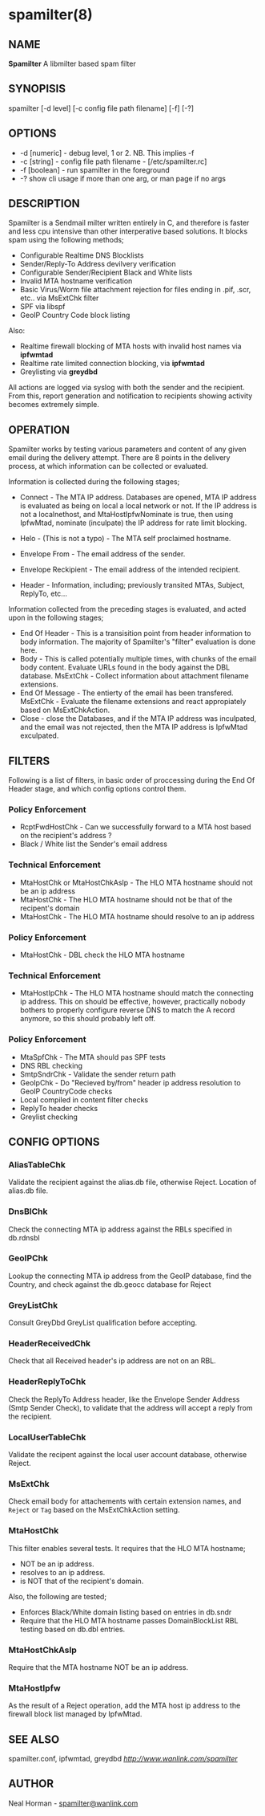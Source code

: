 spamilter(8)
===

## NAME
**Spamilter** A libmilter based spam filter

## SYNOPISIS
spamilter [-d level] [-c config file path filename] [-f] [-?]

## OPTIONS
- -d [numeric] - debug level, 1 or 2. NB. This implies -f
- -c [string] - config file path filename - [/etc/spamilter.rc]
- -f [boolean] - run spamilter in the foreground
- -? show cli usage if more than one arg, or man page if no args

## DESCRIPTION
Spamilter is a Sendmail milter written entirely in C, and therefore is faster and less cpu intensive than other interperative based solutions.
It blocks spam using the following methods;

- Configurable Realtime DNS Blocklists
- Sender/Reply-To Address devilvery verification
- Configurable Sender/Recipient Black and White lists
- Invalid MTA hostname verification
- Basic Virus/Worm file attachment rejection for files ending in .pif, .scr, etc.. via MsExtChk filter
- SPF via libspf
- GeoIP Country Code block listing

Also:
- Realtime firewall blocking of MTA hosts with invalid host names via **ipfwmtad**
- Realtime rate limited connection blocking, via **ipfwmtad**
- Greylisting via **greydbd**

All actions are logged via syslog with both the sender and the recipient.
From this, report generation and notification to recipients showing activity becomes extremely simple.

## OPERATION
Spamilter works by testing various parameters and content of any given email during the delivery attempt.
There are 8 points in the delivery process, at which information can be collected or evaluated.

Information is collected during the following stages;
- Connect - The MTA IP address. Databases are opened, MTA IP address is evaluated as being on local a local network or not. If the IP address is not a localnethost, and MtaHostIpfwNominate is true, then using IpfwMtad, nominate (inculpate) the IP address for rate limit blocking.

- Helo - (This is not a typo) - The MTA self proclaimed hostname.
- Envelope From - The email address of the sender.
- Envelope Reckipient - The email address of the intended recipient.
- Header - Information, including; previously transited MTAs, Subject, ReplyTo, etc...

Information collected from the preceding stages is evaluated, and acted upon in the following stages;
- End Of Header - This is a transisition point from header information to body information. The majority of Spamilter's "filter" evaluation is done here.
- Body - This is called potentially multiple times, with chunks of the email body content. Evaluate URLs found in the body against the DBL database. MsExtChk - Collect information about attachment filename extensions.
- End Of Message - The entierty of the email has been transfered. MsExtChk - Evaluate the filename extensions and react appropiately based on MsExtChkAction.
- Close - close the Databases, and if the MTA IP address was inculpated, and the email was not rejected, then the MTA IP address is IpfwMtad exculpated.

## FILTERS
Following is a list of filters, in basic order of proccessing during the End Of Header stage, and which config options control them.

### Policy Enforcement
- RcptFwdHostChk - Can we successfully forward to a MTA host based on the recipient's address ?
- Black / White list the Sender's email address

### Technical Enforcement
- MtaHostChk or MtaHostChkAsIp - The HLO MTA hostname should not be an ip address
- MtaHostChk - The HLO MTA hostname should not be that of the recipent's domain
- MtaHostChk - The HLO MTA hostname should resolve to an ip address

### Policy Enforcement
- MtaHostChk - DBL check the HLO MTA hostname

### Technical Enforcement
- MtaHostIpChk - The HLO MTA hostname should match the connecting ip address. This on should be effective, however, practically nobody bothers to properly configure reverse DNS to match the A record anymore, so this should probably left off.

### Policy Enforcement
- MtaSpfChk - The MTA should pas SPF tests
- DNS RBL checking
- SmtpSndrChk - Validate the sender return path
- GeoIpChk - Do "Recieved by/from" header ip address resolution to GeoIP CountryCode checks
- Local compiled in content filter checks
- ReplyTo header checks
- Greylist checking

## CONFIG OPTIONS

### AliasTableChk
Validate the recipient against the alias.db file, otherwise Reject.
Location of alias.db file.

### DnsBlChk
Check the connecting MTA ip address against the RBLs specified in db.rdnsbl

### GeoIPChk
Lookup the connecting MTA ip address from the GeoIP database, find the Country,
and check against the db.geocc database for Reject

### GreyListChk
Consult GreyDbd GreyList qualification before accepting.

### HeaderReceivedChk  
Check that all Received header's ip address are not on an RBL.

### HeaderReplyToChk
Check the ReplyTo Address header, like the Envelope Sender Address (Smtp Sender Check), to validate that
the address will accept a reply from the recipient.

### LocalUserTableChk
Validate the recipent against the local user account database, otherwise Reject.

### MsExtChk
Check email body for attachements with certain extension names, and `Reject` or `Tag` based on the MsExtChkAction setting.

### MtaHostChk
This filter enables several tests. It requires that the HLO MTA hostname;
  * NOT be an ip address.
  * resolves to an ip address.
  * is NOT that of the recipient's domain.  

   Also, the following are tested;
  * Enforces Black/White domain listing based on entries in db.sndr
  * Require that the HLO MTA hostname passes DomainBlockList RBL testing based on db.dbl entries.

### MtaHostChkAsIp   
Require that the MTA hostname NOT be an ip address.

### MtaHostIpfw
As the result of a Reject operation, add the MTA host ip address to the firewall block list managed by IpfwMtad.

## SEE ALSO
spamilter.conf, ipfwmtad, greydbd
_http://www.wanlink.com/spamilter_

## AUTHOR
Neal Horman - spamilter@wanlink.com

